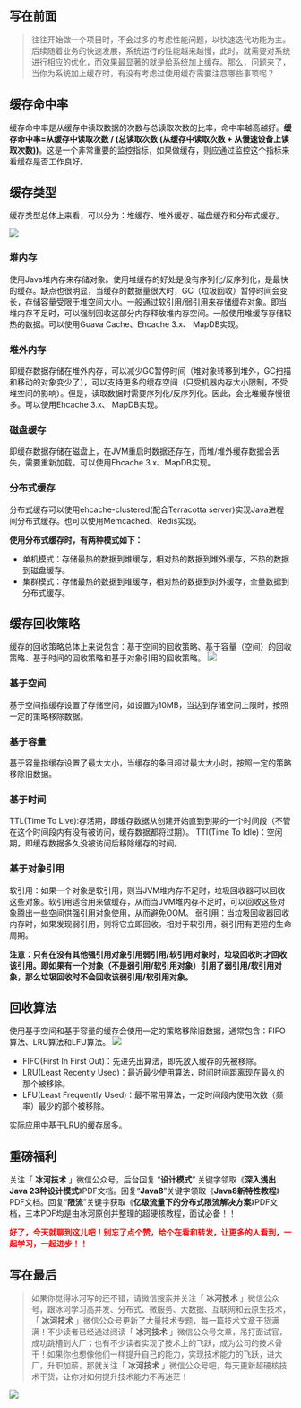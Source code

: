 ## 写在前面

> 往往开始做一个项目时，不会过多的考虑性能问题，以快速迭代功能为主。后续随着业务的快速发展，系统运行的性能越来越慢，此时，就需要对系统进行相应的优化，而效果最显著的就是给系统加上缓存。那么，问题来了，当你为系统加上缓存时，有没有考虑过使用缓存需要注意哪些事项呢？

## 缓存命中率

缓存命中率是从缓存中读取数据的次数与总读取次数的比率，命中率越高越好。**缓存命中率=从缓存中读取次数 / (总读取次数 (从缓存中读取次数 + 从慢速设备上读取次数))**。这是一个非常重要的监控指标，如果做缓存，则应通过监控这个指标来看缓存是否工作良好。

## 缓存类型

缓存类型总体上来看，可以分为：堆缓存、堆外缓存、磁盘缓存和分布式缓存。

![](https://img-blog.csdnimg.cn/20200916232157988.jpg)


### 堆内存

使用Java堆内存来存储对象。使用堆缓存的好处是没有序列化/反序列化，是最快的缓存。缺点也很明显，当缓存的数据量很大时，GC（垃圾回收）暂停时间会变长，存储容量受限于堆空间大小。一般通过软引用/弱引用来存储缓存对象。即当堆内存不足时，可以强制回收这部分内存释放堆内存空间。一般使用堆缓存存储较热的数据。可以使用Guava Cache、Ehcache 3.x、 MapDB实现。

### 堆外内存

即缓存数据存储在堆外内存，可以减少GC暂停时间（堆对象转移到堆外，GC扫描和移动的对象变少了），可以支持更多的缓存空间（只受机器内存大小限制，不受堆空间的影响）。但是，读取数据时需要序列化/反序列化。因此，会比堆缓存慢很多。可以使用Ehcache 3.x、 MapDB实现。

### 磁盘缓存

即缓存数据存储在磁盘上，在JVM重启时数据还存在，而堆/堆外缓存数据会丢失，需要重新加载。可以使用Ehcache 3.x、MapDB实现。

### 分布式缓存

分布式缓存可以使用ehcache-clustered(配合Terracotta server)实现Java进程间分布式缓存。也可以使用Memcached、Redis实现。

**使用分布式缓存时，有两种模式如下：**

- 单机模式：存储最热的数据到堆缓存，相对热的数据到堆外缓存，不热的数据到磁盘缓存。
- 集群模式：存储最热的数据到堆缓存，相对热的数据到对外缓存，全量数据到分布式缓存。

## 缓存回收策略

缓存的回收策略总体上来说包含：基于空间的回收策略、基于容量（空间）的回收策略、基于时间的回收策略和基于对象引用的回收策略。
![](https://img-blog.csdnimg.cn/20200916232214987.jpg)


### 基于空间

 基于空间指缓存设置了存储空间，如设置为10MB，当达到存储空间上限时，按照一定的策略移除数据。

### 基于容量

 基于容量指缓存设置了最大大小，当缓存的条目超过最大大小时，按照一定的策略移除旧数据。

### 基于时间

 TTL(Time To Live):存活期，即缓存数据从创建开始直到到期的一个时间段（不管在这个时间段内有没有被访问，缓存数据都将过期）。
 TTI(Time To Idle)：空闲期，即缓存数据多久没被访问后移除缓存的时间。

### 基于对象引用

 软引用：如果一个对象是软引用，则当JVM堆内存不足时，垃圾回收器可以回收这些对象。软引用适合用来做缓存，从而当JVM堆内存不足时，可以回收这些对象腾出一些空间供强引用对象使用，从而避免OOM。
 弱引用：当垃圾回收器回收内存时，如果发现弱引用，则将它立即回收。相对于软引用，弱引用有更短的生命周期。

**注意：只有在没有其他强引用对象引用弱引用/软引用对象时，垃圾回收时才回收该引用。即如果有一个对象（不是弱引用/软引用对象）引用了弱引用/软引用对象，那么垃圾回收时不会回收该弱引用/软引用对象。**

## 回收算法

使用基于空间和基于容量的缓存会使用一定的策略移除旧数据，通常包含：FIFO算法、LRU算法和LFU算法。
![](https://img-blog.csdnimg.cn/20200916232245438.jpg)


* FIFO(First In First Out)：先进先出算法，即先放入缓存的先被移除。
* LRU(Least Recently Used)：最近最少使用算法，时间时间距离现在最久的那个被移除。
* LFU(Least Frequently Used)：最不常用算法，一定时间段内使用次数（频率）最少的那个被移除。

 实际应用中基于LRU的缓存居多。
 
## 重磅福利

关注「 **冰河技术** 」微信公众号，后台回复 “**设计模式**” 关键字领取《**深入浅出Java 23种设计模式**》PDF文档。回复“**Java8**”关键字领取《**Java8新特性教程**》PDF文档。回复“**限流**”关键字获取《**亿级流量下的分布式限流解决方案**》PDF文档，三本PDF均是由冰河原创并整理的超硬核教程，面试必备！！

<font color="#FF0000">**好了，今天就聊到这儿吧！别忘了点个赞，给个在看和转发，让更多的人看到，一起学习，一起进步！！**</font>

## 写在最后

> 如果你觉得冰河写的还不错，请微信搜索并关注「 **冰河技术** 」微信公众号，跟冰河学习高并发、分布式、微服务、大数据、互联网和云原生技术，「 **冰河技术** 」微信公众号更新了大量技术专题，每一篇技术文章干货满满！不少读者已经通过阅读「 **冰河技术** 」微信公众号文章，吊打面试官，成功跳槽到大厂；也有不少读者实现了技术上的飞跃，成为公司的技术骨干！如果你也想像他们一样提升自己的能力，实现技术能力的飞跃，进大厂，升职加薪，那就关注「 **冰河技术** 」微信公众号吧，每天更新超硬核技术干货，让你对如何提升技术能力不再迷茫！

![](https://img-blog.csdnimg.cn/20200906013715889.png)
